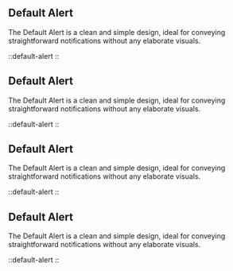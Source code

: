 ## Default Alert

The Default Alert is a clean and simple design, ideal for conveying straightforward notifications without any elaborate visuals.

::default-alert
::

## Default Alert

The Default Alert is a clean and simple design, ideal for conveying straightforward notifications without any elaborate visuals.

::default-alert
::

## Default Alert

The Default Alert is a clean and simple design, ideal for conveying straightforward notifications without any elaborate visuals.

::default-alert
::

## Default Alert

The Default Alert is a clean and simple design, ideal for conveying straightforward notifications without any elaborate visuals.

::default-alert
::
